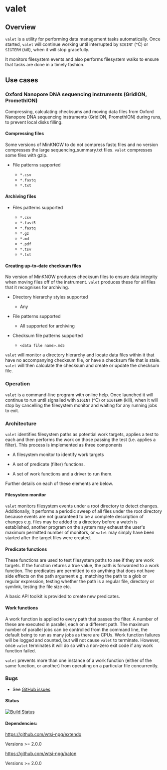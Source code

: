 # valet

## Overview

`valet` is a utility for performing data management tasks automatically. Once
started, `valet` will continue working until interrupted by `SIGINT` (^C) or
`SIGTERM` (kill), when it will stop gracefully.

It monitors filesystem events and also performs filesystem walks to ensure that
tasks are done in a timely fashion.

## Use cases


### Oxford Nanopore DNA sequencing instruments (GridION, PromethION)

Compressing, calculating checksums and moving data files from Oxford Nanopore
DNA sequencing instruments (GridION, PromethION) during runs, to prevent local
disks filling.

#### Compressing files

Some versions of MinKNOW to do not compress fastq files and no version
compresses the large sequencing_summary.txt files. `valet` compresses
some files with gzip.

- File patterns supported

  - `*.csv`
  - `*.fastq`
  - `*.txt`

#### Archiving files

- Files patterns supported

  - `*.csv`
  - `*.fast5`
  - `*.fastq`
  - `*.gz`
  - `*.md`
  - `*.pdf`
  - `*.tsv`
  - `*.txt`

#### Creating up-to-date checksum files

No version of MinKNOW produces checksum files to ensure data integrity when
moving files off of the instrument. `valet` produces these for all files that
it recognises for archiving.

  - Directory hierarchy styles supported
    
    - Any

  - File patterns supported
  
    - All supported for archiving
  
  - Checksum file patterns supported
  
    - `<data file name>.md5`

`valet` will monitor a directory hierarchy and locate data files within it that
have no accompanying checksum file, or have a checksum file that is stale.
`valet` will then calculate the checksum and create or update the checksum file.

### Operation

`valet` is a command-line program with online help. Once launched it will
continue to run until signalled with `SIGINT` (^C) or `SIGTERM` (kill), when it
will stop by cancelling the filesystem monitor and waiting for any running jobs
to exit.

### Architecture

`valet` identifies filesystem paths as potential work targets, applies a test
to each and then performs the work on those passing the test (i.e. applies a
filter). This process is implemented as three components

- A filesystem monitor to identify work targets

- A set of predicate (filter) functions.

- A set of work functions and a driver to run them.

Further details on each of these elements are below.

#### Filesystem monitor

`valet` monitors filesystem events under a root directory to detect changes.
Additionally, it performs a periodic sweep of all files under the root directory
because events are not guaranteed to be a complete description of changes e.g.
files may be added to a directory before a watch is established, another program
 on the system may exhaust the user's maximum permitted number of monitors, or
 `valet` may simply have been started after the target files were created.

#### Predicate functions

These functions are used to test filesystem paths to see if they are work
targets. If the function returns a true value, the path is forwarded to a work
function. The predicates are permitted to do anything that does not have side
effects on the path argument e.g. matching the path to a glob or regular
expression, testing whether the path is a regular file, directory or symlink,
testing the file size etc.

A basic API toolkit is provided to create new predicates.

#### Work functions

A work function is applied to every path that passes the filter. A number of
these are executed in parallel, each on a different path. The maximum number of
parallel jobs can be controlled from the command line, the default being to run
as many jobs as there are CPUs. Work function failures will be logged and
counted, but will not cause `valet` to terminate. However, once `valet`
terminates it will do so with a non-zero exit code if any work function failed.

`valet` prevents more than one instance of a work function (either of the same
function, or another) from operating on a particular file concurrently.

### Bugs

- See [GitHub issues](https://github.com/wtsi-npg/valet/issues?q=is%3Aissue+is%3Aopen+label%3Abug)


#### Status

[![Build Status](https://travis-ci.com/wtsi-npg/valet.svg?branch=devel)](https://travis-ci.com/wtsi-npg/valet)

#### Dependencies:

https://github.com/wtsi-npg/extendo

  Versions >= 2.0.0

https://github.com/wtsi-npg/baton

  Versions >= 2.0.0
